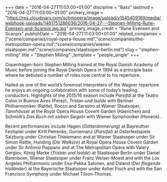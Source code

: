 +++
date = "2016-04-27T11:03:00+01:00"
discipline = "Bass"
lastmod = "2016-04-27T11:03:00+01:00"
primary_image = "https://res.cloudinary.com/schmopera/image/upload/v1545409169/media/webhook-uploads/1461751286036/2016-04-27---Stephen-Milling-Rune-Evensen-and-Scanpix.jpg.jpg"
primary_image_credit = "Rune Evensen and Scanpix"
publishDate = "2016-04-27T11:03:00+01:00"
related_companies = ["scene/companies/royal-opera-house.md","scene/companies/the-metropolitan-opera.md","scene/companies/wiener-staatsoper.md","scene/companies/staatsoper-berlin.md"]
slug = "stephen-milling"
title = "Stephen Milling"
_template = "people_single"
+++

Copenhagen-born Stephen Milling trained at the Royal Danish Academy of Music before joining the Royal Danish Opera in 1994 as a principle bass where he debuted a number of roles now central to his repertoire.

Hailed as one of the world’s foremost interpreters of the Wagner repertoire he enjoys an ongoing collaboration with some of today’s leading conductors. Highlights of the 2015/16 season include *Parsifal* at the Teatro Colon in Buenos Aires (Perez), *Tristan und Isolde* with Berliner Philharmoniker (Rattle), Rocco and Sarastro at Wiener Staatsoper, *Tannhäuser* at the Royal Opera House Covent Garden (Haenchen) and Schmidt’s *Das Buch mit sieben Siegeln* with Wiener Symphoniker (Honeck).

Recent performances include Hagen (*Götterämmerung*) at Bayreuther Festspiel under Kirill Petrenko, Gurnemanz (*Parsifal*) at Osterfestspiele Salzburg under Christian Thielemann and at Wiener Staatsoper under Sir Simon Rattle, Hunding (*Die Walküre*) at Royal Opera House Covent Garden under Sir Antonio Pappano and at The Metropolitan Opera with Valery Gergiev, König Marke (*Tristan und Isolde*) at Staatsoper Berlin under Daniel Barenboim, Wiener Staatsoper under Franz Welser-Moest and with the Los Angeles Philharmonic under Esa-Pekka Salonen, and Daland (*Der fliegende Holländer*) at the Bayerische Staatsoper under Asher Fisch and with the San Francisco Symphony under Michael Tilson-Thomas.

